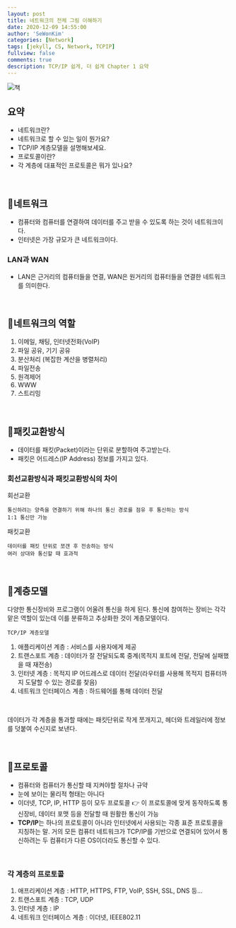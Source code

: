 ```yaml
---
layout: post
title: 네트워크의 전체 그림 이해하기
date: 2020-12-09 14:55:00
author: 'SeWonKim'
categories: [Network]
tags: [jekyll, CS, Network, TCPIP]
fullview: false
comments: true
description: TCP/IP 쉽게, 더 쉽게 Chapter 1 요약
---
```


![책](https://image.yes24.com/Goods/32203210/L)

## 요약

- 네트워크란?
- 네트워크로 할 수 있는 일이 뭔가요?
- TCP/IP 계층모델을 설명해보세요.
- 프로토콜이란?
- 각 계층에 대표적인 프로토콜은 뭐가 있나요?

&nbsp;
&nbsp;

## 🍎네트워크

- 컴퓨터와 컴퓨터를 연결하여 데이터를 주고 받을 수 있도록 하는 것이 네트워크이다.
- 인터넷은 가장 규모가 큰 네트워크이다.

### LAN과 WAN

- LAN은 근거리의 컴퓨터들을 연결, WAN은 원거리의 컴퓨터들을 연결한 네트워크를 의미한다.

&nbsp;
&nbsp;

## 🍊네트워크의 역할

1. 이메일, 채팅, 인터넷전화(VoIP)
2. 파일 공유, 기기 공유
3. 분산처리 (복잡한 계산을 병렬처리)
4. 파일전송
5. 원격제어
6. WWW
7. 스트리밍

&nbsp;
&nbsp;

## 🍋패킷교환방식

- 데이터를 패킷(Packet)이라는 단위로 분할하여 주고받는다.
- 패킷은 어드레스(IP Address) 정보를 가지고 있다.

### 회선교환방식과 패킷교환방식의 차이

회선교환

```
통신하려는 양측을 연결하기 위해 하나의 통신 경로를 점유 후 통신하는 방식
1:1 통신만 가능
```

패킷교환

```
데이터를 패킷 단위로 쪼갠 후 전송하는 방식
여러 상대와 통신할 때 효과적
```

&nbsp;
&nbsp;

## 🍓계층모델

다양한 통신장비와 프로그램이 어울려 통신을 하게 된다.
통신에 참여하는 장비는 각각 맡은 역할이 있는데 이를 분류하고 추상화한 것이 계층모델이다.

`TCP/IP 계층모델`

1. 애플리케이션 계층 : 서비스를 사용자에게 제공
2. 트랜스포트 계층 : 데이터가 잘 전달되도록 중계(목적지 포트에 전달, 전달에 실패했을 때 재전송)
3. 인터넷 계층 : 목적지 IP 어드레스로 데이터 전달(라우터를 사용해 목적지 컴퓨터까지 도달할 수 있는 경로를 찾음)
4. 네트워크 인터페이스 계층 : 하드웨어를 통해 데이터 전달

&nbsp;

데이터가 각 계층을 통과할 때에는 패킷단위로 작게 쪼개지고, 헤더와 트레일러에 정보를 덧붙여 수신지로 보낸다.

&nbsp;
&nbsp;

## 🍇프로토콜

- 컴퓨터와 컴퓨터가 통신할 때 지켜야할 절차나 규약
- 눈에 보이는 물리적 형태는 아니다
- 이더넷, TCP, IP, HTTP 등이 모두 프로토콜 👉 이 프로토콜에 맞게 동작하도록 통신장비, 데이터 포맷 등을 전달할 때 원활한 통신이 가능
- **TCP/IP**는 하나의 프로토콜이 아니라 인터넷에서 사용되는 각종 표준 프로토콜을 지칭하는 말. 거의 모든 컴퓨터 네트워크가 TCP/IP를 기반으로 연결되어 있어서 통신하려는 두 컴퓨터가 다른 OS이더라도 통신할 수 있다.

&nbsp;

### 각 계층의 프로토콜

1. 애프리케이션 계층 : HTTP, HTTPS, FTP, VoIP, SSH, SSL, DNS 등...
2. 트랜스포트 계층 : TCP, UDP
3. 인터넷 계층 : IP
4. 네트워크 인터페이스 계층 : 이더넷, IEEE802.11

&nbsp;
&nbsp;
